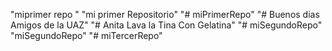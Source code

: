 "miprimer repo "
"mi primer Repositorio"
"# miPrimerRepo" 
"# Buenos dias Amigos de la UAZ"
"# Anita Lava la Tina Con Gelatina"
"# miSegundoRepo"
"miSegundoRepo"
"# miTercerRepo"
